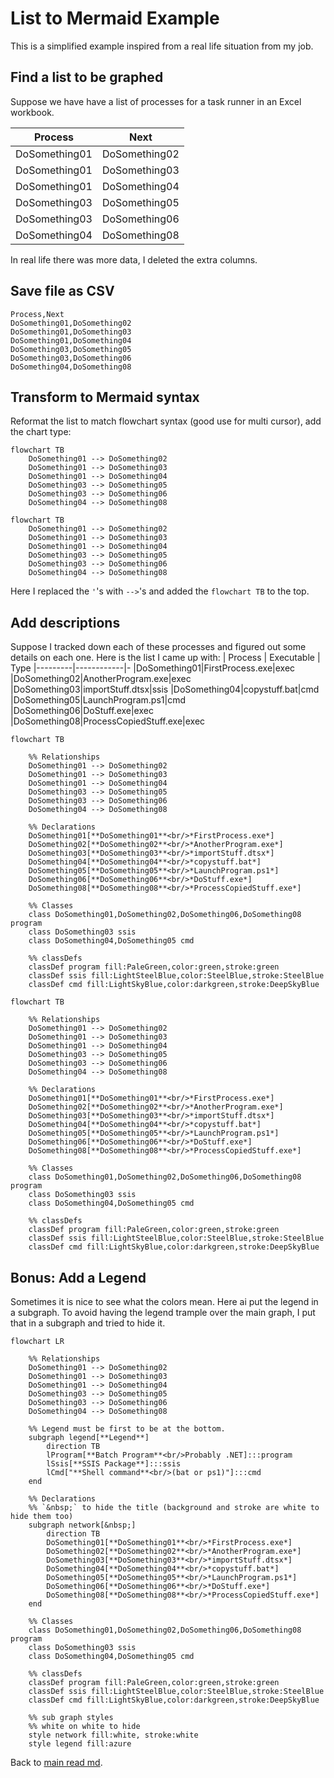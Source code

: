 # List to Mermaid Example
This is a simplified example inspired from a real life situation from my job.
## Find a list to be graphed
Suppose we have have a list of processes for a task runner in an Excel workbook.

| Process       | Next
|---------------|-
| DoSomething01 | DoSomething02
| DoSomething01 | DoSomething03
| DoSomething01 | DoSomething04
| DoSomething03 | DoSomething05
| DoSomething03 | DoSomething06
| DoSomething04 | DoSomething08

In real life there was more data, I deleted the extra columns.
## Save file as CSV 

```csv
Process,Next
DoSomething01,DoSomething02
DoSomething01,DoSomething03
DoSomething01,DoSomething04
DoSomething03,DoSomething05
DoSomething03,DoSomething06
DoSomething04,DoSomething08
```
## Transform to Mermaid syntax
Reformat the list to match flowchart syntax (good use for multi cursor), add the chart type:
```text
flowchart TB
    DoSomething01 --> DoSomething02
    DoSomething01 --> DoSomething03
    DoSomething01 --> DoSomething04
    DoSomething03 --> DoSomething05
    DoSomething03 --> DoSomething06
    DoSomething04 --> DoSomething08
```

```mermaid
flowchart TB
    DoSomething01 --> DoSomething02
    DoSomething01 --> DoSomething03
    DoSomething01 --> DoSomething04
    DoSomething03 --> DoSomething05
    DoSomething03 --> DoSomething06
    DoSomething04 --> DoSomething08
```
Here I replaced the `'`'s with `-->`'s and added the `flowchart TB` to the top.
## Add descriptions
Suppose I tracked down each of these processes and figured out some details on each one. Here is the list I came up with:
| Process | Executable | Type
|---------|------------|-
|DoSomething01|FirstProcess.exe|exec
|DoSomething02|AnotherProgram.exe|exec
|DoSomething03|importStuff.dtsx|ssis
|DoSomething04|copystuff.bat|cmd
|DoSomething05|LaunchProgram.ps1|cmd
|DoSomething06|DoStuff.exe|exec
|DoSomething08|ProcessCopiedStuff.exe|exec

```text
flowchart TB

    %% Relationships
    DoSomething01 --> DoSomething02
    DoSomething01 --> DoSomething03
    DoSomething01 --> DoSomething04
    DoSomething03 --> DoSomething05
    DoSomething03 --> DoSomething06
    DoSomething04 --> DoSomething08

    %% Declarations
    DoSomething01[**DoSomething01**<br/>*FirstProcess.exe*]
    DoSomething02[**DoSomething02**<br/>*AnotherProgram.exe*]
    DoSomething03[**DoSomething03**<br/>*importStuff.dtsx*]
    DoSomething04[**DoSomething04**<br/>*copystuff.bat*]
    DoSomething05[**DoSomething05**<br/>*LaunchProgram.ps1*]
    DoSomething06[**DoSomething06**<br/>*DoStuff.exe*]
    DoSomething08[**DoSomething08**<br/>*ProcessCopiedStuff.exe*]

    %% Classes
    class DoSomething01,DoSomething02,DoSomething06,DoSomething08 program
    class DoSomething03 ssis
    class DoSomething04,DoSomething05 cmd

    %% classDefs
    classDef program fill:PaleGreen,color:green,stroke:green
    classDef ssis fill:LightSteelBlue,color:SteelBlue,stroke:SteelBlue
    classDef cmd fill:LightSkyBlue,color:darkgreen,stroke:DeepSkyBlue
```
```mermaid
flowchart TB

    %% Relationships
    DoSomething01 --> DoSomething02
    DoSomething01 --> DoSomething03
    DoSomething01 --> DoSomething04
    DoSomething03 --> DoSomething05
    DoSomething03 --> DoSomething06
    DoSomething04 --> DoSomething08

    %% Declarations
    DoSomething01[**DoSomething01**<br/>*FirstProcess.exe*]
    DoSomething02[**DoSomething02**<br/>*AnotherProgram.exe*]
    DoSomething03[**DoSomething03**<br/>*importStuff.dtsx*]
    DoSomething04[**DoSomething04**<br/>*copystuff.bat*]
    DoSomething05[**DoSomething05**<br/>*LaunchProgram.ps1*]
    DoSomething06[**DoSomething06**<br/>*DoStuff.exe*]
    DoSomething08[**DoSomething08**<br/>*ProcessCopiedStuff.exe*]

    %% Classes
    class DoSomething01,DoSomething02,DoSomething06,DoSomething08 program
    class DoSomething03 ssis
    class DoSomething04,DoSomething05 cmd

    %% classDefs
    classDef program fill:PaleGreen,color:green,stroke:green
    classDef ssis fill:LightSteelBlue,color:SteelBlue,stroke:SteelBlue
    classDef cmd fill:LightSkyBlue,color:darkgreen,stroke:DeepSkyBlue
```
## Bonus: Add a Legend
Sometimes it is nice to see what the colors mean. Here ai put the legend in a subgraph. To avoid having the legend trample over the main graph, I put that in a subgraph and tried to hide it.
```mermaid
flowchart LR

    %% Relationships
    DoSomething01 --> DoSomething02
    DoSomething01 --> DoSomething03
    DoSomething01 --> DoSomething04
    DoSomething03 --> DoSomething05
    DoSomething03 --> DoSomething06
    DoSomething04 --> DoSomething08

    %% Legend must be first to be at the bottom.
    subgraph legend[**Legend**]
        direction TB
        lProgram[**Batch Program**<br/>Probably .NET]:::program
        lSsis[**SSIS Package**]:::ssis
        lCmd["**Shell command**<br/>(bat or ps1)"]:::cmd
    end

    %% Declarations
    %% `&nbsp;` to hide the title (background and stroke are white to hide them too)
    subgraph network[&nbsp;]
        direction TB
        DoSomething01[**DoSomething01**<br/>*FirstProcess.exe*]
        DoSomething02[**DoSomething02**<br/>*AnotherProgram.exe*]
        DoSomething03[**DoSomething03**<br/>*importStuff.dtsx*]
        DoSomething04[**DoSomething04**<br/>*copystuff.bat*]
        DoSomething05[**DoSomething05**<br/>*LaunchProgram.ps1*]
        DoSomething06[**DoSomething06**<br/>*DoStuff.exe*]
        DoSomething08[**DoSomething08**<br/>*ProcessCopiedStuff.exe*]
    end

    %% Classes
    class DoSomething01,DoSomething02,DoSomething06,DoSomething08 program
    class DoSomething03 ssis
    class DoSomething04,DoSomething05 cmd

    %% classDefs
    classDef program fill:PaleGreen,color:green,stroke:green
    classDef ssis fill:LightSteelBlue,color:SteelBlue,stroke:SteelBlue
    classDef cmd fill:LightSkyBlue,color:darkgreen,stroke:DeepSkyBlue

    %% sub graph styles
    %% white on white to hide
    style network fill:white, stroke:white
    style legend fill:azure
```

Back to [main read md](readme.md).